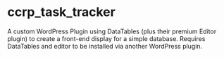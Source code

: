 # ccrp_task_tracker
A custom WordPress Plugin using DataTables (plus their premium Editor plugin) to create a front-end display for a simple database. Requires DataTables and editor to be installed via another WordPress plugin.
